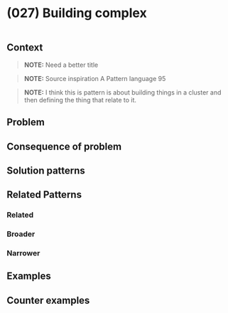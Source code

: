 # (027) Building complex

<image>

## Context

> **NOTE:**
> Need a better title

> **NOTE:**
> Source inspiration A Pattern language 95

> **NOTE:**
> I think this is pattern is about building things in a cluster and then defining
> the thing that relate to it.

## Problem


## Consequence of problem


## Solution patterns


## Related Patterns

### Related

### Broader

### Narrower


## Examples

<links to examples>

## Counter examples

<links to counter-examples>